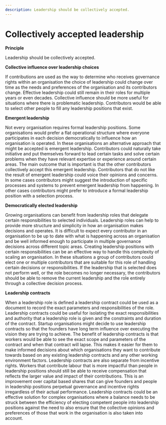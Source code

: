 ```yaml
---
description: Leadership should be collectively accepted.
---
```


# Collectively accepted leadership

**Principle**

Leadership should be collectively accepted.



**Collective influence over leadership choices**

If contributions are used as the way to determine who receives governance rights within an organisation the choice of leadership could change over time as the needs and preferences of the organisation and its contributors change. Effective leadership could still remain in their roles for multiple years or even decades. Collective influence should be more useful for situations where there is problematic leadership. Contributors would be able to select other people to fill any leadership positions that exist.



**Emergent leadership**

Not every organisation requires formal leadership positions. Some organisations would prefer a flat operational structure where everyone participates in each decision democratically to influence how an organisation is operated. In these organisations an alternative approach that might be accepted is emergent leadership. Contributors could naturally take initiative and put themselves forward to lead certain tasks and solve certain problems when they have relevant expertise or experience around certain areas. The main outcome that is important is that the other contributors collectively accept this emergent leadership. Contributors that do not like the result of emergent leadership could voice their opinions and concerns. In some cases contributors might suggest the introduction of specific processes and systems to prevent emergent leadership from happening. In other cases contributors might prefer to introduce a formal leadership position with a selection process.



**Democratically elected leadership**

Growing organisations can benefit from leadership roles that delegate certain responsibilities to selected individuals. Leadership roles can help to provide more structure and simplicity in how an organisation makes decisions and operates. It is difficult to expect every contributor in an organisation to be up to date with what is happening across an organisation and be well informed enough to participate in multiple governance decisions across different topic areas. Creating leadership positions with certain responsibilities can be an effective way to handle this complexity of scaling an organisation. In these situations a group of contributors could elect one or multiple contributors that are suitable for this role of handling certain decisions or responsibilities. If the leadership that is selected does not perform well, or the role becomes no longer necessary, the contributors should be able to remove the current leadership and the role entirely through a collective decision process.



**Leadership contracts**

When a leadership role is defined a leadership contract could be used as a document to record the exact parameters and responsibilities of the role. Leadership contracts could be useful for isolating the exact responsibilities and authority that a leadership role is given and the constraints and duration of the contract. Startup organisations might decide to use leadership contracts so that the founders have long term influence over executing the vision they are trying to achieve. The benefit of leadership contracts is that workers would be able to see the exact scope and parameters of the contract and when that contract will lapse. This makes it easier for them to make informed decisions about which organisations they want to contribute towards based on any existing leadership contracts and any other working environment factors. Leadership contracts are also separate from incentive rights. Workers that contribute labour that is more impactful than people in leadership positions should still be able to receive compensation that reflects the larger value and impact of their contributions. This is an improvement over capital based shares that can give founders and people in leadership positions perpetual governance and incentive rights irregardless of their actual performance. Leadership contracts could be an effective solution for complex organisations where a balance needs to be struck between the efficiency of electing competent people into leadership positions against the need to also ensure that the collective opinions and preferences of those that work in the organisation is also taken into account.
